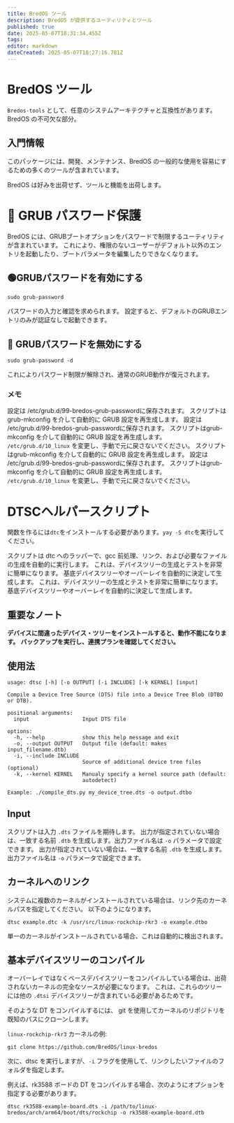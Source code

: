 ```yaml
---
title: BredOS ツール
description: BredOS が提供するユーティリティとツール
published: true
date: 2025-05-07T18:31:34.455Z
tags:
editor: markdown
dateCreated: 2025-05-07T18:27:16.781Z
---
```


# BredOS ツール

`Bredos-tools` として、任意のシステムアーキテクチャと互換性があります。
BredOS の不可欠な部分。

## 入門情報

このパッケージには、開発、メンテナンス、BredOS の一般的な使用を容易にするための多くのツールが含まれています。

BredOS は好みを出荷せず、ツールと機能を出荷します。

# 🔐 GRUB パスワード保護

BredOS には、GRUBブートオプションをパスワードで制限するユーティリティが含まれています。
これにより、権限のないユーザーがデフォルト以外のエントリを起動したり、ブートパラメータを編集したりできなくなります。

## 🟢GRUBパスワードを有効にする

```
sudo grub-password
```

パスワードの入力と確認を求められます。
設定すると、デフォルトのGRUBエントリのみが認証なしで起動できます。

## 🔴 GRUBパスワードを無効にする

```
sudo grub-password -d
```

これによりパスワード制限が解除され、通常のGRUB動作が復元されます。

### メモ

設定は /etc/grub.d/99-bredos-grub-passwordに保存されます。
スクリプトはgrub-mkconfig を介して自動的に GRUB 設定を再生成します。
設定は /etc/grub.d/99-bredos-grub-passwordに保存されます。
スクリプトはgrub-mkconfig を介して自動的に GRUB 設定を再生成します。
`/etc/grub.d/10_linux` を変更し、手動で元に戻さないでください。
スクリプトはgrub-mkconfig を介して自動的に GRUB 設定を再生成します。
設定は /etc/grub.d/99-bredos-grub-passwordに保存されます。
スクリプトはgrub-mkconfig を介して自動的に GRUB 設定を再生成します。
`/etc/grub.d/10_linux` を変更し、手動で元に戻さないでください。

# DTSCヘルパースクリプト

関数を作るには`dtc`をインストールする必要があります。`yay -S dtc`を実行してください。

スクリプトは dtc へのラッパーで、gcc 前処理、リンク、および必要なファイルの生成を自動的に実行します。
これは、デバイスツリーの生成とテストを非常に簡単になります。
基底デバイスツリーやオーバーレイを自動的に決定して生成します。
これは、デバイスツリーの生成とテストを非常に簡単になります。
基底デバイスツリーやオーバーレイを自動的に決定して生成します。

## 重要なノート

**デバイスに間違ったデバイス・ツリーをインストールすると、動作不能になります。**
**バックアップを実行し、連携プランを確認してください。**

## 使用法

```
usage: dtsc [-h] [-o OUTPUT] [-i INCLUDE] [-k KERNEL] [input]

Compile a Device Tree Source (DTS) file into a Device Tree Blob (DTBO or DTB).

positional arguments:
  input                 Input DTS file

options:
  -h, --help            show this help message and exit
  -o, --output OUTPUT   Output file (default: makes input_filename.dtb)
  -i, --include INCLUDE
                        Source of additional device tree files (optional)
  -k, --kernel KERNEL   Manualy specify a kernel source path (default:
                        autodetect)

Example: ./compile_dts.py my_device_tree.dts -o output.dtbo
```

## Input

スクリプトは入力 `.dts` ファイルを期待します。 出力が指定されていない場合は、一致する名前 `.dtb`
を生成します。出力ファイル名は `-o` パラメータで設定できます。 出力が指定されていない場合は、一致する名前 `.dtb`
を生成します。出力ファイル名は `-o` パラメータで設定できます。

## カーネルへのリンク

システムに複数のカーネルがインストールされている場合は、リンク先のカーネルパスを指定してください。
以下のようになります。

```
dtsc example.dtc -k /usr/src/linux-rockchip-rkr3 -o example.dtbo
```

単一のカーネルがインストールされている場合、これは自動的に検出されます。

## 基本デバイスツリーのコンパイル

オーバーレイではなくベースデバイスツリーをコンパイルしている場合は、出荷されないカーネルの完全なソースが必要になります。
これは、これらのツリーには他の `.dtsi` デバイスツリーが含まれている必要があるためです。

そのような DT をコンパイルするには、 git を使用してカーネルのリポジトリを既知のパスにクローンします。

`linux-rockchip-rkr3` カーネルの例:

```
git clone https://github.com/BredOS/linux-bredos
```

次に、dtsc を実行しますが、`-i` フラグを使用して、リンクしたいファイルのフォルダを指定します。

例えば、rk3588 ボードの DT をコンパイルする場合、次のようにオプションを指定する必要があります。

```
dtsc rk3588-example-board.dts -i /path/to/linux-bredos/arch/arm64/boot/dts/rockchip -o rk3588-example-board.dtb
```